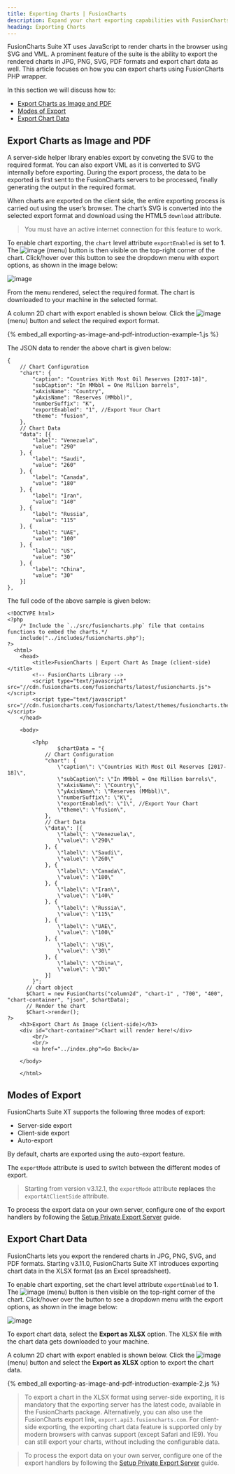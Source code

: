 ```yaml
---
title: Exporting Charts | FusionCharts
description: Expand your chart exporting capabilities with FusionCharts Suite XT's JavaScript & PHP integration, supporting JPG, PNG, SVG, & PDF formats. Checkout article!
heading: Exporting Charts
---
```


FusionCharts Suite XT uses JavaScript to render charts in the browser using SVG and VML. A prominent feature of the suite is the ability to export the rendered charts in JPG, PNG, SVG, PDF formats and export chart data as well. This article focuses on how you can export charts using FusionCharts PHP wrapper.

In this section we will discuss how to:

- [Export Charts as Image and PDF](/getting-started/php/export-charts-using-php#export-charts-as-image-and-pdf)
- [Modes of Export](/getting-started/php/export-charts-using-php#modes-of-export)
- [Export Chart Data](/getting-started/php/export-charts-using-php#export-chart-data)

## Export Charts as Image and PDF

A server-side helper library enables export by conveting the SVG to the required format. You can also export VML as it is converted to SVG internally before exporting. During the export process, the data to be exported is first sent to the FusionCharts servers to be processed, finally generating the output in the required format.

When charts are exported on the client side, the entire exporting process is carried out using the user’s browser. The chart’s SVG is converted into the selected export format and download using the HTML5 `download` attribute.

> You must have an active internet connection for this feature to work.

To enable chart exporting, the `chart` level attribute `exportEnabled` is set to **1**. The <span> ![image](/images/exporting-as-image-and-pdf-export-button.jpg) </span> (menu) button is then visible on the top-right corner of the chart. Click/hover over this button to see the dropdown menu with export options, as shown in the image below:

![image](/images/exporting-as-image-and-pdf-export-menu.jpg)

From the menu rendered, select the required format. The chart is downloaded to your machine in the selected format.

A column 2D chart with export enabled is shown below. Click the <span> ![image](/images/exporting-as-image-and-pdf-export-button.jpg) </span> (menu) button and select the required export format.

{% embed_all exporting-as-image-and-pdf-introduction-example-1.js %}

The JSON data to render the above chart is given below:

```
{
    // Chart Configuration
    "chart": {
        "caption": "Countries With Most Oil Reserves [2017-18]",
        "subCaption": "In MMbbl = One Million barrels",
        "xAxisName": "Country",
        "yAxisName": "Reserves (MMbbl)",
        "numberSuffix": "K",
        "exportEnabled": "1", //Export Your Chart
        "theme": "fusion",
    },
    // Chart Data
    "data": [{
        "label": "Venezuela",
        "value": "290"
    }, {
        "label": "Saudi",
        "value": "260"
    }, {
        "label": "Canada",
        "value": "180"
    }, {
        "label": "Iran",
        "value": "140"
    }, {
        "label": "Russia",
        "value": "115"
    }, {
        "label": "UAE",
        "value": "100"
    }, {
        "label": "US",
        "value": "30"
    }, {
        "label": "China",
        "value": "30"
    }]
},
```

The full code of the above sample is given below:

```
<!DOCTYPE html>
<?php
    /* Include the `../src/fusioncharts.php` file that contains functions to embed the charts.*/
    include("../includes/fusioncharts.php");
?>
  <html>
    <head>
        <title>FusionCharts | Export Chart As Image (client-side)</title>
        <!-- FusionCharts Library -->
        <script type="text/javascript" src="//cdn.fusioncharts.com/fusioncharts/latest/fusioncharts.js"></script>
        <script type="text/javascript" src="//cdn.fusioncharts.com/fusioncharts/latest/themes/fusioncharts.theme.fusion.js"></script>
    </head>

    <body>

        <?php
                $chartData = "{
            // Chart Configuration
            "chart": {
                \"caption\": \"Countries With Most Oil Reserves [2017-18]\",
                \"subCaption\": \"In MMbbl = One Million barrels\",
                \"xAxisName\": \"Country\",
                \"yAxisName\": \"Reserves (MMbbl)\",
                \"numberSuffix\": \"K\",
                \"exportEnabled\": \"1\", //Export Your Chart
                \"theme\": \"fusion\",
            },
            // Chart Data
            \"data\": [{
                \"label\": \"Venezuela\",
                \"value\": \"290\"
            }, {
                \"label\": \"Saudi\",
                \"value\": \"260\"
            }, {
                \"label\": \"Canada\",
                \"value\": \"180\"
            }, {
                \"label\": \"Iran\",
                \"value\": \"140\"
            }, {
                \"label\": \"Russia\",
                \"value\": \"115\"
            }, {
                \"label\": \"UAE\",
                \"value\": \"100\"
            }, {
                \"label\": \"US\",
                \"value\": \"30\"
            }, {
                \"label\": \"China\",
                \"value\": \"30\"
            }]
        }";
      // chart object
      $Chart = new FusionCharts("column2d", "chart-1" , "700", "400", "chart-container", "json", $chartData);
      // Render the chart
      $Chart->render();
?>
    <h3>Export Chart As Image (client-side)</h3>
    <div id="chart-container">Chart will render here!</div>
        <br/>
        <br/>
        <a href="../index.php">Go Back</a>

    </body>

    </html>
```

## Modes of Export

FusionCharts Suite XT supports the following three modes of export:

- Server-side export
- Client-side export
- Auto-export

By default, charts are exported using the auto-export feature.

The `exportMode` attribute is used to switch between the different modes of export.

> Starting from version v3.12.1, the `exportMode` attribute **replaces** the `exportAtClientSide` attribute.

To process the export data on your own server, configure one of the export handlers by following the [Setup Private Export Server](/exporting-charts/using-fc-export-server/configuring-the-export-feature) guide.

## Export Chart Data

FusionCharts lets you export the rendered charts in JPG, PNG, SVG, and PDF formats. Starting v3.11.0, FusionCharts Suite XT introduces exporting chart data in the XLSX format (as an Excel spreadsheet).

To enable chart exporting, set the chart level attribute `exportEnabled` to **1**. The <span> ![image](/images/exporting-as-image-and-pdf-export-button.jpg) </span> (menu) button is then visible on the top-right corner of the chart. Click/hover over the button to see a dropdown menu with the export options, as shown in the image below:

![image](/images/exporting-as-image-and-pdf-export-menu.jpg)

To export chart data, select the **Export as XLSX** option. The XLSX file with the chart data gets downloaded to your machine.

A column 2D chart with export enabled is shown below. Click the <span> ![image](/images/exporting-as-image-and-pdf-export-button.jpg) </span> (menu) button and select the **Export as XLSX** option to export the chart data.

{% embed_all exporting-as-image-and-pdf-introduction-example-2.js %}

> To export a chart in the XLSX format using server-side exporting, it is mandatory that the exporting server has the latest code, available in the FusionCharts package. Alternatively, you can also use the FusionCharts export link, `export.api3.fusioncharts.com`. For client-side exporting, the exporting chart data feature is supported only by modern browsers with canvas support (except Safari and IE9). You can still export your charts, without including the configurable data.

> To process the export data on your own server, configure one of the export handlers by following the [Setup Private Export Server](/exporting-charts/using-fc-export-server/configuring-the-export-feature) guide.
